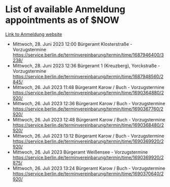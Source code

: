 # List of available Anmeldung appointments as of $NOW
[Link to Anmeldung website](https://service.berlin.de/terminvereinbarung/termin/tag.php?termin=1&anliegen[]=120686&dienstleisterlist=122210,122217,327316,122219,327312,122227,327314,122231,327346,122243,327348,122254,122252,329742,122260,329745,122262,329748,122271,327278,122273,327274,122277,327276,330436,122280,327294,122282,327290,122284,327292,122291,327270,122285,327266,122286,327264,122296,327268,150230,329760,122297,327286,122294,327284,122312,329763,122314,329775,122304,327330,122311,327334,122309,327332,317869,122281,327352,122279,329772,122283,122276,327324,122274,327326,122267,329766,122246,327318,122251,327320,122257,327322,122208,327298,122226,327300&herkunft=http%3A%2F%2Fservice.berlin.de%2Fdienstleistung%2F120686%2F)
- Mittwoch, 28. Juni 2023 12:00 Bürgeramt Klosterstraße - Vorzugstermine https://service.berlin.de/terminvereinbarung/termin/time/1687946400/3238/
- Mittwoch, 28. Juni 2023 12:36 Bürgeramt 1 (Kreuzberg), Yorckstraße - Vorzugstermine https://service.berlin.de/terminvereinbarung/termin/time/1687948560/2845/
- Mittwoch, 26. Juli 2023 11:48 Bürgeramt Karow / Buch - Vorzugstermine https://service.berlin.de/terminvereinbarung/termin/time/1690364880/2920/
- Mittwoch, 26. Juli 2023 12:36 Bürgeramt Karow / Buch - Vorzugstermine https://service.berlin.de/terminvereinbarung/termin/time/1690367760/2920/
- Mittwoch, 26. Juli 2023 12:48 Bürgeramt Karow / Buch - Vorzugstermine https://service.berlin.de/terminvereinbarung/termin/time/1690368480/2920/
- Mittwoch, 26. Juli 2023 13:12 Bürgeramt Karow / Buch - Vorzugstermine https://service.berlin.de/terminvereinbarung/termin/time/1690369920/2920/
- Mittwoch, 26. Juli 2023  Bürgeramt Weißensee - Vorzugstermine https://service.berlin.de/terminvereinbarung/termin/time/1690369920/2875/
- Mittwoch, 26. Juli 2023 13:24 Bürgeramt Karow / Buch - Vorzugstermine https://service.berlin.de/terminvereinbarung/termin/time/1690370640/2920/
